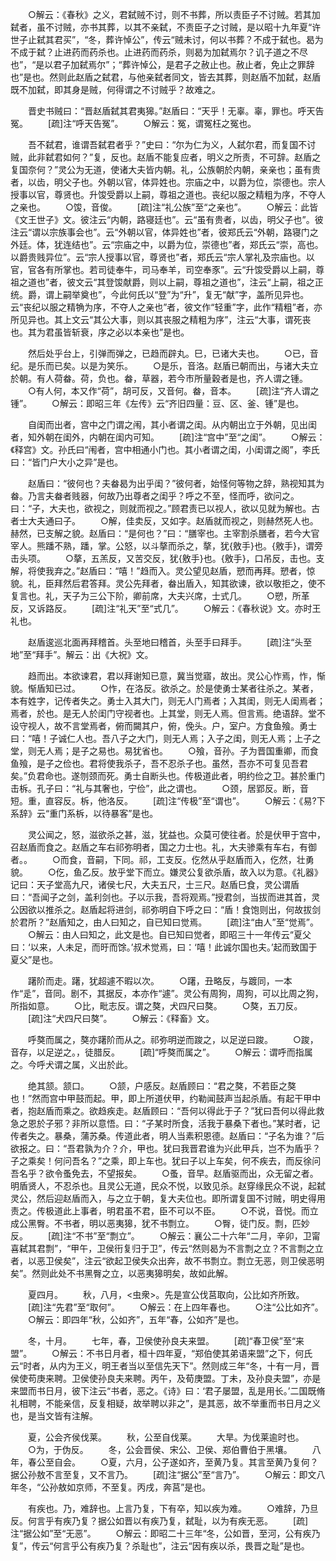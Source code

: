 <!-- { "loadSidebar": true } -->
　　○解云：《春秋》之义，君弑贼不讨，则不书葬，所以责臣子不讨贼。若其加弑者，虽不讨贼，亦书其葬，以其不亲弑，不责臣子之讨贼，是以昭十九年夏“许世子止弑其君买”，“冬，葬许悼公”，传云“贼未讨，何以书葬？不成于弑也。曷为不成于弑？止进药而药杀也。止进药而药杀，则曷为加弑焉尔？讥子道之不尽也”，“是以君子加弑焉尔”；“葬许悼公，是君子之赦止也。赦止者，免止之罪辞也”是也。然则此赵盾之弑君，与他亲弑者同文，皆去其葬，则赵盾不加弑，赵盾既不加弑，即其身是贼，何得谓之不讨贼乎？故难之。 

　　晋史书贼曰：“晋赵盾弑其君夷獆。”赵盾曰：“天乎！无辜。辜，罪也。呼天告冤。
　　[疏]注“呼天告冤”。
　　○解云：冤，谓冤枉之冤也。

　　吾不弑君，谁谓吾弑君者乎？”史曰：“尔为仁为义，人弑尔君，而复国不讨贼，此非弑君如何？”复，反也。赵盾不能复应者，明义之所责，不可辞。赵盾之复国奈何？”灵公为无道，使诸大夫皆内朝。礼，公族朝於内朝，亲亲也；虽有贵者，以齿，明父子也。外朝以官，体异姓也。宗庙之中，以爵为位，崇德也。宗人授事以官，尊贤也。升馂受爵以上嗣，尊祖之道也。丧纪以服之精粗为序，不夺人之亲也。
　　○馂，音俊。
　　[疏]注“礼公族”至“之亲也”。
　　○解云：此皆《文王世子》文。彼注云“内朝，路寝廷也”。云“虽有贵者，以齿，明父子也”。彼注云“谓以宗族事会也”。云“外朝以官，体异姓也”者，彼郑氏云“外朝，路寝门之外廷。体，犹连结也”。云“宗庙之中，以爵为位，崇德也”者，郑氏云“崇，高也。以爵贵贱异位”。云“宗人授事以官，尊贤也”者，郑氏云“宗人掌礼及宗庙也。以官，官各有所掌也。若司徒奉牛，司马奉羊，司空奉豕”。云“升馂受爵以上嗣，尊祖之道也”者，彼文云“其登馂献爵，则以上嗣，尊祖之道也”，注云“上嗣，祖之正统。爵，谓上嗣举奠也”，今此何氏以“登”为“升”，复无“献”字，盖所见异也。云“丧纪以服之精觕为序，不夺人之亲也”者，彼文作“轻重”字，此作“精粗”者，亦所见异也。其上文云“其公大事，则以其丧服之精粗为序”，注云“大事，谓死丧也。其为君虽皆斩衰，序之必以本亲也”是也。

　　然后处乎台上，引弹而弹之，已趋而辟丸。巳，已诸大夫也。
　　○已，音纪。是乐而已矣。以是为笑乐。
　　○是乐，音洛。赵盾已朝而出，与诸大夫立於朝。有人荷畚。荷，负也。畚，草器，若今巿所量穀者是也，齐人谓之锺。
　　○有人何，本又作“荷”，胡可反，又音何。畚，音本。
　　[疏]注“齐人谓之锺”。
　　○解云：即昭三年《左传》云“齐旧四量：豆、区、釜、锺”是也。

　　自闺而出者，宫中之门谓之闱，其小者谓之闺。从内朝出立于外朝，见出闺者，知外朝在闺外，内朝在闺内可知。
　　[疏]注“宫中”至“之闺”。
　　○解云：《释宫》文。孙氏曰“闱者，宫中相通小门也。其小者谓之闺，小闺谓之阁”，李氏曰：“皆门户大小之异”是也。

　　赵盾曰：“彼何也？夫畚曷为出乎闺？”彼何者，始怪何等物之辞，熟视知其为畚。乃言夫畚者贱器，何故乃出尊者之闺乎？呼之不至，怪而呼，欲问之。曰：“子，大夫也，欲视之，则就而视之。”顾君责已以视人，欲以见就为解也。古者士大夫通曰子。
　　○解，佳卖反，又如字。赵盾就而视之，则赫然死人也。赫然，已支解之貌。赵盾曰：“是何也？”曰：“膳宰也。主宰割杀膳者，若今大官宰人。熊蹯不熟，蹯，掌。公怒，以斗摮而杀之，摮，犹{敫手}也。{敫手}，谓旁击头项。
　　○摮，五羔反，又苦交反，犹{敫手}也。{敫手}，口吊反，击也。支解，将使我弃之。”赵盾曰：“嘻！”趋而入。灵公望见赵盾，愬而再拜。愬者，惊貌。礼，臣拜然后君答拜。灵公先拜者，畚出盾入，知其欲谏，欲以敬拒之，使不复言也。礼，天子为三公下阶，卿前席，大夫兴席，士式几。
　　○愬，所革反，又诉路反。
　　[疏]注“礼天”至“式几”。
　　○解云：《春秋说》文。亦时王礼也。

　　赵盾逡巡北面再拜稽首。头至地曰稽首，头至手曰拜手。
　　[疏]注“头至地”至“拜手”。解云：出《大祝》文。

　　趋而出。本欲谏君，君以拜谢知已意，冀当觉寤，故出。灵公心怍焉，怍，惭貌。惭盾知已过。
　　○怍，在洛反。欲杀之。於是使勇士某者往杀之。某者，本有姓字，记传者失之。勇士入其大门，则无人门焉者；入其闺，则无人闺焉者；焉者，於也。是无人於闺门守视者也。上其堂，则无人焉。但言焉。绝语辞。堂不设守视人，故不言堂焉者，俯而闚其户，俯，俛头。户，室户。方食鱼飱。勇士曰：“嘻！子诚仁人也。吾八子之大门，则无人焉；入子之闺，则无人焉；上子之堂，则无人焉；是子之易也。易犹省也。
　　○飱，音孙。子为晋国重卿，而食鱼飱，是子之俭也。君将使我杀子，吾不忍杀子也。虽然，吾亦不可复见吾君矣。”负君命也。遂刎颈而死。勇士自断头也。传极道此者，明约俭之卫。甚於重门击柝。孔子曰：“礼与其奢也，宁俭”，此之谓也。
　　○颈，居郢反。断，音短。重，直容反。柝，他洛反。
　　[疏]注“传极”至“谓也”。
　　○解云：《易?下系辞》云“重门系柝，以待暴客”是也。

　　灵公闻之，怒，滋欲杀之甚，滋，犹益也。众莫可使往者。於是伏甲于宫中，召赵盾而食之。赵盾之车右祁弥明者，国之力士也。礼，大夫骖乘有车右，有御者。。
　　○而食，音嗣，下同。祁，工支反。仡然从乎赵盾而入，仡然，壮勇貌。
　　○仡，鱼乙反。放乎堂下而立。嫌灵公复欲杀盾，故入以为意。《礼器》记曰：天子堂高九尺，诸侯七尺，大夫五尺，士三尺。赵盾巳食，灵公谓盾曰：“吾闻子之剑，盖利剑也。子以示我，吾将观焉。”授君剑，当拔而进其首，灵公因欲以推杀之。赵盾起将进剑，祁弥明自下呼之曰：“盾！食饱则出，何故拔剑於君所？”赵盾知之，由人曰知之，自已知曰觉焉。
　　[疏]注“由人”至“觉焉”。
　　○解云：由人曰知之，此文是也。自已知曰觉者，即昭三十一年传云“夏父曰：‘以来，人未足，而旴而馀。’叔术觉焉，曰：‘嘻！此诚尔国也夫。’起而致国于夏父”是也。

　　躇阶而走。躇，犹超遽不暇以次。
　　○躇，丑略反，与踱同，一本作“辵”，音同。剧不，其据反，本亦作“遽”。灵公有周狗，周狗，可以比周之狗，所指如意。
　　○比，毗志反。谓之獒，犬四尺曰獒。
　　○獒，五刀反。
　　[疏]注“犬四尺曰獒”。
　　○解云：《释畜》文。

　　呼獒而属之，獒亦躇阶而从之。祁弥明逆而踆之，以足逆曰踆。
　　○踆，音存，以足逆之。，徒腊反。
　　[疏]“呼獒而属之”。
　　○解云：谓呼而指属之。今呼犬谓之属，义出於此。

　　绝其颔。颔口。
　　○颔，户感反。赵盾顾曰：“君之獒，不若臣之獒也！”然而宫中甲鼓而起。甲，即上所道伏甲，约勒闻鼓声当起杀盾。有起干甲中者，抱赵盾而乘之。欲趋疾走。赵盾顾曰：“吾何以得此于子？”犹曰吾何以得此救急之恩於子邪？非所以意悟。曰：“子某时所食，活我于暴桑下者也。”某时者，记传者失之。暴桑，蒲苏桑。传道此者，明人当素积恩德。赵盾曰：“子名为谁？”后欲报之。曰：“吾君孰为介？介，甲也。犹曰我晋君谁为兴此甲兵，岂不为盾乎？子之乘矣！何问吾名？”之乘，即上车也。犹曰子以上车矣，何不疾去，而反徐问吾名乎？欲令蚤免去，不望报矣。
　　○蚤，音早。赵盾驱而出，众无留之者。明盾贤人，不忍杀也。且灵公无道，民众不悦，以致见杀。赵穿缘民众不说，起弑灵公，然后迎赵盾而入，与之立于朝，复大夫位也。即所谓复国不讨贼，明史得用责之。传极道此上事者，明君虽不君，臣不可以不臣。
　　○不说，音悦。而立成公黑臀。不书者，明以恶夷獆，犹不书剽立。
　　○臀，徒门反。剽，匹妙反。
　　[疏]注“不书”至“剽立”。
　　○解云：襄公二十六年“二月，辛卯，卫甯喜弑其君剽”，“甲午，卫侯衎复归于卫”，传云“然则曷为不言剽之立？不言剽之立者，以恶卫侯矣”，注云“欲起卫侯失众出奔，故不书剽立。剽立无恶，则卫侯恶明矣”。然则此处不书黑臀之立，以恶夷獆明矣，故如此解。

　　夏四月。
　　秋，八月，<虫衆>。先是宣公伐莒取向，公比如齐所致。
　　[疏]注“先君”至“取何”。
　　○解云：在上四年春也。
　　○注“公比如齐”。
　　○解云：即四年“秋，公如齐”，五年“春，公如齐”是也。

　　冬，十月。
　　七年，春，卫侯使孙良夫来盟。
　　[疏]“春卫侯”至“来盟”。
　　○解云：不书日月者，桓十四年夏，“郑伯使其弟语来盟”之下，何氏云“时者，从内为王义，明王者当以至信先天下”。然则成三年“冬，十有一月，晋侯使苟庚来聘。卫侯使孙良夫来聘。丙午，及荀庚盟。丁未，及孙良夫盟”，亦是来盟而书日月，彼下注云“书者，恶之。《诗》曰：‘君子屡盟，乱是用长。’二国既脩礼相聘，不能亲信，反复相疑，故举聘以非之”，是其恶，故不举重而书日月之义也，是当文皆有注解。

　　夏，公会齐侯伐莱。
　　秋，公至自伐莱。
　　大旱。为伐莱逾时也。
　　○为，于伪反。
　　冬，公会晋侯、宋公、卫侯、郑伯曹伯于黑壤。
　　八年，春公至自会。
　　○夏，六月，公子遂如齐，至黄乃复。其言至黄乃复何？据公孙敖不言至复，又不言乃。
　　[疏]注“据公”至“言乃”。
　　○解云：即文八年冬，“公孙敖如京师，不至复。丙戌，奔莒”是也。

　　有疾也。乃，难辞也。上言乃复，下有卒，知以疾为难。
　　○难辞，乃旦反。何言乎有疾乃复？据公如晋以有疾乃复，弑耻，以为有疾无恶。
　　[疏]注“据公如”至“无恶”。
　　○解云：即昭二十三年“冬，公如晋，至河，公有疾乃复”，传云“何言乎公有疾乃复？杀耻也”，注云“因有疾以杀，畏晋之耻”是也。

